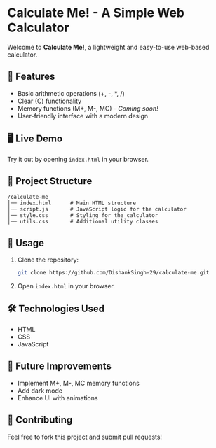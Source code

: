 # Calculate Me! - A Simple Web Calculator

Welcome to **Calculate Me!**, a lightweight and easy-to-use web-based calculator.

## 🚀 Features
- Basic arithmetic operations (+, -, *, /)
- Clear (C) functionality
- Memory functions (M+, M-, MC) - *Coming soon!*
- User-friendly interface with a modern design

## 🖥️ Live Demo
Try it out by opening `index.html` in your browser.

## 📂 Project Structure
```
/calculate-me
│── index.html      # Main HTML structure
│── script.js       # JavaScript logic for the calculator
│── style.css       # Styling for the calculator
│── utils.css       # Additional utility classes
```

## 📜 Usage
1. Clone the repository:
   ```sh
   git clone https://github.com/DishankSingh-29/calculate-me.git
   ```
2. Open `index.html` in your browser.

## 🛠️ Technologies Used
- HTML
- CSS
- JavaScript

## 📌 Future Improvements
- Implement M+, M-, MC memory functions
- Add dark mode
- Enhance UI with animations

## 🤝 Contributing
Feel free to fork this project and submit pull requests!
